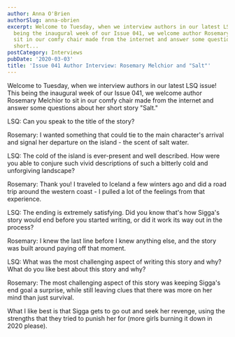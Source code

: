 ```yaml
---
author: Anna O'Brien
authorSlug: anna-obrien
excerpt: Welcome to Tuesday, when we interview authors in our latest LSQ issue! This
  being the inaugural week of our Issue 041, we welcome author Rosemary Melchior to
  sit in our comfy chair made from the internet and answer some questions about her
  short...
postCategory: Interviews
pubDate: '2020-03-03'
title: 'Issue 041 Author Interview: Rosemary Melchior and "Salt"'
---
```

Welcome to Tuesday, when we interview authors in our latest LSQ issue! This being the inaugural week of our Issue 041, we welcome author Rosemary Melchior to sit in our comfy chair made from the internet and answer some questions about her short story "Salt."

LSQ: Can you speak to the title of the story?

Rosemary: I wanted something that could tie to the main character's arrival and signal her departure on the island - the scent of salt water.

LSQ: The cold of the island is ever-present and well described. How were you able to conjure such vivid descriptions of such a bitterly cold and unforgiving landscape?

Rosemary: Thank you! I traveled to Iceland a few winters ago and did a road trip around the western coast - I pulled a lot of the feelings from that experience.

LSQ: The ending is extremely satisfying. Did you know that's how Sigga's story would end before you started writing, or did it work its way out in the process?

Rosemary: I knew the last line before I knew anything else, and the story was built around paying off that moment.

LSQ: What was the most challenging aspect of writing this story and why? What do you like best about this story and why?

Rosemary: The most challenging aspect of this story was keeping Sigga's end goal a surprise, while still leaving clues that there was more on her mind than just survival.

What I like best is that Sigga gets to go out and seek her revenge, using the strengths that they tried to punish her for (more girls burning it down in 2020 please).